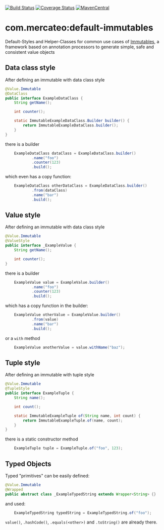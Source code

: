 [![Build Status](https://travis-ci.org/Mercateo/default-immutables.svg?branch=master)](https://travis-ci.org/Mercateo/default-immutables)
[![Coverage Status](https://coveralls.io/repos/github/Mercateo/default-immutables/badge.svg?branch=master)](https://coveralls.io/github/Mercateo/default-immutables?branch=master)
[![MavenCentral](https://img.shields.io/maven-central/v/com.mercateo/default-immutables.svg)](http://search.maven.org/#search%7Cgav%7C1%7Cg%3A%22com.mercateo%22%20AND%20a%3A%22default-immutables%22)


# com.mercateo:default-immutables

Default-Styles and Helper-Classes for common use cases of [Immutables](http://immutables.github.io/), a framework based on annotation processors to generate simple, safe and consistent value objects

## Data class style

After defining an immutable with data class style
```java
@Value.Immutable
@DataClass
public interface ExampleDataClass {
    String getName();

    int counter();

    static ImmutableExampleDataClass.Builder builder() {
        return ImmutableExampleDataClass.builder();
    }
}
```
there is a builder
```java
    ExampleDataClass dataClass = ExampleDataClass.builder()
            .name("foo")
            .counter(123)
            .build();
```
which even has a copy function:
```java
    ExampleDataClass otherDataClass = ExampleDataClass.builder()
            .from(dataClass)
            .name("bar")
            .build();
```

## Value style

After defining an immutable with data class style
```java
@Value.Immutable
@ValueStyle
public interface _ExampleValue {
    String getName();

    int counter();
}
```
there is a builder
```java
    ExampleValue value = ExampleValue.builder()
            .name("foo")
            .counter(123)
            .build();
```
which has a copy function in the builder:
```java
    ExampleValue otherValue = ExampleValue.builder()
            .from(value)
            .name("bar")
            .build();
```
or a `with` method
```java
    ExampleValue anotherValue = value.withName("baz");
```

## Tuple style

After defining an immutable with tuple style
```java
@Value.Immutable
@TupleStyle
public interface ExampleTuple {
    String name();

    int count();

    static ImmutableExampleTuple of(String name, int count) {
        return ImmutableExampleTuple.of(name, count);
    }
}
```

there is a static constructor method

```java
    ExampleTuple tuple = ExampleTuple.of("foo", 123);
```

## Typed Objects

Typed "primitives" can be easily defined:

```java
@Value.Immutable
@Wrapped
public abstract class _ExampleTypedString extends Wrapper<String> {}
```

and used:
```java
    ExampleTypedString typedString = ExampleTypedString.of("foo");
```

`value()`, `.hashCode()`, `.equals(<other>)` and `.toString()` are already there.
